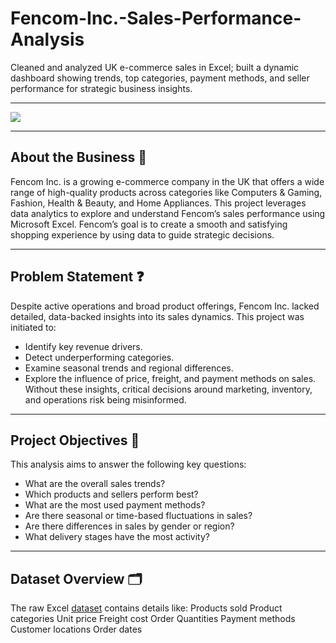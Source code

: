 # Fencom-Inc.-Sales-Performance-Analysis
Cleaned and analyzed UK e-commerce sales in Excel; built a dynamic dashboard showing trends, top categories, payment methods, and seller performance for strategic business insights.

---

![](furniture-shopping-center.jpg)

---

## About the Business 🏢

Fencom Inc. is a growing e-commerce company in the UK that offers a wide range of high-quality products across categories like Computers & Gaming, Fashion, Health & Beauty, and Home Appliances. This project leverages data analytics to explore and understand Fencom’s sales performance using Microsoft Excel. Fencom’s goal is to create a smooth and satisfying shopping experience by using data to guide strategic decisions.

---

## Problem Statement ❓

Despite active operations and broad product offerings, Fencom Inc. lacked detailed, data-backed insights into its sales dynamics. 
This project was initiated to:
- Identify key revenue drivers.
- Detect underperforming categories.
- Examine seasonal trends and regional differences.
- Explore the influence of price, freight, and payment methods on sales.
Without these insights, critical decisions around marketing, inventory, and operations risk being misinformed.

---

## Project Objectives 🎯

This analysis aims to answer the following key questions:
- What are the overall sales trends?
- Which products and sellers perform best?
- What are the most used payment methods?
- Are there seasonal or time-based fluctuations in sales?
- Are there differences in sales by gender or region?
- What delivery stages have the most activity?

---

## Dataset Overview 🗂️

The raw Excel [dataset](Fencom_Inc_Dataset.xlsx) contains details like:
Products sold
Product categories
Unit price
Freight cost 
Order Quantities 
Payment methods
Customer locations
Order dates






